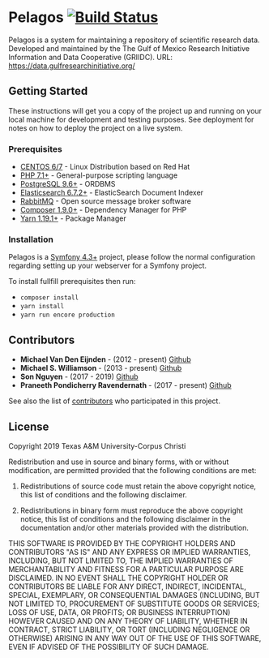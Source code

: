 # Pelagos [![Build Status](https://api.travis-ci.com/griidc/pelagos.svg)](https://travis-ci.com/griidc/pelagos)

Pelagos is a system for maintaining a repository of scientific research data.
Developed and maintained by the The Gulf of Mexico Research Initiative Information and Data Cooperative (GRIIDC).
URL: https://data.gulfresearchinitiative.org/
## Getting Started

These instructions will get you a copy of the project up and running on your local machine for development and testing purposes. See deployment for notes on how to deploy the project on a live system.

### Prerequisites

* [CENTOS 6/7](https://wiki.centos.org/) - Linux Distribution based on Red Hat
* [PHP 7.1+](http://php.net/docs.php) - General-purpose scripting language
* [PostgreSQL 9.6+](https://www.postgresql.org/docs/9.6/static/release-9-6.html) - ORDBMS
* [Elasticsearch 6.7.2+](https://www.elastic.co/products/elasticsearch) - ElasticSearch Document Indexer
* [RabbitMQ](https://www.rabbitmq.com/documentation.html) - Open source message broker software
* [Composer 1.9.0+](https://getcomposer.org/) - Dependency Manager for PHP
* [Yarn 1.19.1+](https://yarnpkg.com/en/) - Package Manager

### Installation

Pelagos is a [Symfony 4.3+](https://symfony.com/doc/4.3/index.html) project, please follow the normal configuration regarding setting up your webserver for a Symfony project.

To install fullfill prerequisites then run:
* `composer install`
* `yarn install`
* `yarn run encore production`

## Contributors

* **Michael Van Den Eijnden**  - (2012 - present) [Github](https://github.com/mickel1138)
* **Michael S. Williamson**  - (2013 - present) [Github](https://github.com/fightingtexasaggie)
* **Son Nguyen**  - (2017 - 2019) [Github](https://github.com/snguyen1)
* **Praneeth Pondicherry Ravendernath**  - (2017 - present) [Github](https://github.com/praneethpr)

See also the list of [contributors](https://github.com/griidc/pelagos/contributors) who participated in this project.

## License
Copyright 2019 Texas A&M University-Corpus Christi

Redistribution and use in source and binary forms, with or without modification,
are permitted provided that the following conditions are met:

1. Redistributions of source code must retain the above copyright notice, this
list of conditions and the following disclaimer.

2. Redistributions in binary form must reproduce the above copyright notice,
this list of conditions and the following disclaimer in the documentation and/or
other materials provided with the distribution.

THIS SOFTWARE IS PROVIDED BY THE COPYRIGHT HOLDERS AND CONTRIBUTORS "AS IS" AND
ANY EXPRESS OR IMPLIED WARRANTIES, INCLUDING, BUT NOT LIMITED TO, THE IMPLIED
WARRANTIES OF MERCHANTABILITY AND FITNESS FOR A PARTICULAR PURPOSE ARE
DISCLAIMED. IN NO EVENT SHALL THE COPYRIGHT HOLDER OR CONTRIBUTORS BE LIABLE FOR
ANY DIRECT, INDIRECT, INCIDENTAL, SPECIAL, EXEMPLARY, OR CONSEQUENTIAL DAMAGES
(INCLUDING, BUT NOT LIMITED TO, PROCUREMENT OF SUBSTITUTE GOODS OR SERVICES;
LOSS OF USE, DATA, OR PROFITS; OR BUSINESS INTERRUPTION) HOWEVER CAUSED AND ON
ANY THEORY OF LIABILITY, WHETHER IN CONTRACT, STRICT LIABILITY, OR TORT
(INCLUDING NEGLIGENCE OR OTHERWISE) ARISING IN ANY WAY OUT OF THE USE OF THIS
SOFTWARE, EVEN IF ADVISED OF THE POSSIBILITY OF SUCH DAMAGE.
